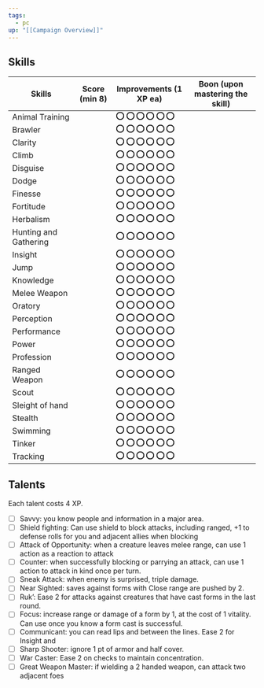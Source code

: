 ```yaml
---
tags:
  - pc
up: "[[Campaign Overview]]"
---
```


## Skills

| Skills                | Score (min 8) | Improvements (1 XP ea)                                                                                                                                                                                                                                                                                                                                                                                                                                                                                                                                                                                                                                                                                                                                                                                                                                                                                                                                                                                                                                                                                                                                                                                                                                                                                                                                                                                                                                                                                                                                                                                                                                                              | Boon (upon mastering the skill) |
| --------------------- | ------------- | ----------------------------------------------------------------------------------------------------------------------------------------------------------------------------------------------------------------------------------------------------------------------------------------------------------------------------------------------------------------------------------------------------------------------------------------------------------------------------------------------------------------------------------------------------------------------------------------------------------------------------------------------------------------------------------------------------------------------------------------------------------------------------------------------------------------------------------------------------------------------------------------------------------------------------------------------------------------------------------------------------------------------------------------------------------------------------------------------------------------------------------------------------------------------------------------------------------------------------------------------------------------------------------------------------------------------------------------------------------------------------------------------------------------------------------------------------------------------------------------------------------------------------------------------------------------------------------------------------------------------------------------------------------------------------------- | ------------------------------- |
| Animal Training       |               | <svg xmlns="http://www.w3.org/2000/svg" width="1rem" height="1rem" viewBox="0 0 1rem 1rem" fill="none" stroke="currentColor" stroke-width="2" stroke-linecap="round" stroke-linejoin="round" class="lucide lucide-circle"><circle cx="0.5rem" cy="0.5rem" r="0.45rem"/></svg> <svg xmlns="http://www.w3.org/2000/svg" width="1rem" height="1rem" viewBox="0 0 1rem 1rem" fill="none" stroke="currentColor" stroke-width="2" stroke-linecap="round" stroke-linejoin="round" class="lucide lucide-circle"><circle cx="0.5rem" cy="0.5rem" r="0.45rem"/></svg> <svg xmlns="http://www.w3.org/2000/svg" width="1rem" height="1rem" viewBox="0 0 1rem 1rem" fill="none" stroke="currentColor" stroke-width="2" stroke-linecap="round" stroke-linejoin="round" class="lucide lucide-circle"><circle cx="0.5rem" cy="0.5rem" r="0.45rem"/></svg> <svg xmlns="http://www.w3.org/2000/svg" width="1rem" height="1rem" viewBox="0 0 1rem 1rem" fill="none" stroke="currentColor" stroke-width="2" stroke-linecap="round" stroke-linejoin="round" class="lucide lucide-circle"><circle cx="0.5rem" cy="0.5rem" r="0.45rem"/></svg> <svg xmlns="http://www.w3.org/2000/svg" width="1rem" height="1rem" viewBox="0 0 1rem 1rem" fill="none" stroke="currentColor" stroke-width="2" stroke-linecap="round" stroke-linejoin="round" class="lucide lucide-circle"><circle cx="0.5rem" cy="0.5rem" r="0.45rem"/></svg> <svg xmlns="http://www.w3.org/2000/svg" width="1rem" height="1rem" viewBox="0 0 1rem 1rem" fill="none" stroke="currentColor" stroke-width="2" stroke-linecap="round" stroke-linejoin="round" class="lucide lucide-circle"><circle cx="0.5rem" cy="0.5rem" r="0.45rem"/></svg> |                                 |
| Brawler               |               | <svg xmlns="http://www.w3.org/2000/svg" width="1rem" height="1rem" viewBox="0 0 1rem 1rem" fill="none" stroke="currentColor" stroke-width="2" stroke-linecap="round" stroke-linejoin="round" class="lucide lucide-circle"><circle cx="0.5rem" cy="0.5rem" r="0.45rem"/></svg> <svg xmlns="http://www.w3.org/2000/svg" width="1rem" height="1rem" viewBox="0 0 1rem 1rem" fill="none" stroke="currentColor" stroke-width="2" stroke-linecap="round" stroke-linejoin="round" class="lucide lucide-circle"><circle cx="0.5rem" cy="0.5rem" r="0.45rem"/></svg> <svg xmlns="http://www.w3.org/2000/svg" width="1rem" height="1rem" viewBox="0 0 1rem 1rem" fill="none" stroke="currentColor" stroke-width="2" stroke-linecap="round" stroke-linejoin="round" class="lucide lucide-circle"><circle cx="0.5rem" cy="0.5rem" r="0.45rem"/></svg> <svg xmlns="http://www.w3.org/2000/svg" width="1rem" height="1rem" viewBox="0 0 1rem 1rem" fill="none" stroke="currentColor" stroke-width="2" stroke-linecap="round" stroke-linejoin="round" class="lucide lucide-circle"><circle cx="0.5rem" cy="0.5rem" r="0.45rem"/></svg> <svg xmlns="http://www.w3.org/2000/svg" width="1rem" height="1rem" viewBox="0 0 1rem 1rem" fill="none" stroke="currentColor" stroke-width="2" stroke-linecap="round" stroke-linejoin="round" class="lucide lucide-circle"><circle cx="0.5rem" cy="0.5rem" r="0.45rem"/></svg> <svg xmlns="http://www.w3.org/2000/svg" width="1rem" height="1rem" viewBox="0 0 1rem 1rem" fill="none" stroke="currentColor" stroke-width="2" stroke-linecap="round" stroke-linejoin="round" class="lucide lucide-circle"><circle cx="0.5rem" cy="0.5rem" r="0.45rem"/></svg> |                                 |
| Clarity               |               | <svg xmlns="http://www.w3.org/2000/svg" width="1rem" height="1rem" viewBox="0 0 1rem 1rem" fill="none" stroke="currentColor" stroke-width="2" stroke-linecap="round" stroke-linejoin="round" class="lucide lucide-circle"><circle cx="0.5rem" cy="0.5rem" r="0.45rem"/></svg> <svg xmlns="http://www.w3.org/2000/svg" width="1rem" height="1rem" viewBox="0 0 1rem 1rem" fill="none" stroke="currentColor" stroke-width="2" stroke-linecap="round" stroke-linejoin="round" class="lucide lucide-circle"><circle cx="0.5rem" cy="0.5rem" r="0.45rem"/></svg> <svg xmlns="http://www.w3.org/2000/svg" width="1rem" height="1rem" viewBox="0 0 1rem 1rem" fill="none" stroke="currentColor" stroke-width="2" stroke-linecap="round" stroke-linejoin="round" class="lucide lucide-circle"><circle cx="0.5rem" cy="0.5rem" r="0.45rem"/></svg> <svg xmlns="http://www.w3.org/2000/svg" width="1rem" height="1rem" viewBox="0 0 1rem 1rem" fill="none" stroke="currentColor" stroke-width="2" stroke-linecap="round" stroke-linejoin="round" class="lucide lucide-circle"><circle cx="0.5rem" cy="0.5rem" r="0.45rem"/></svg> <svg xmlns="http://www.w3.org/2000/svg" width="1rem" height="1rem" viewBox="0 0 1rem 1rem" fill="none" stroke="currentColor" stroke-width="2" stroke-linecap="round" stroke-linejoin="round" class="lucide lucide-circle"><circle cx="0.5rem" cy="0.5rem" r="0.45rem"/></svg> <svg xmlns="http://www.w3.org/2000/svg" width="1rem" height="1rem" viewBox="0 0 1rem 1rem" fill="none" stroke="currentColor" stroke-width="2" stroke-linecap="round" stroke-linejoin="round" class="lucide lucide-circle"><circle cx="0.5rem" cy="0.5rem" r="0.45rem"/></svg> |                                 |
| Climb                 |               | <svg xmlns="http://www.w3.org/2000/svg" width="1rem" height="1rem" viewBox="0 0 1rem 1rem" fill="none" stroke="currentColor" stroke-width="2" stroke-linecap="round" stroke-linejoin="round" class="lucide lucide-circle"><circle cx="0.5rem" cy="0.5rem" r="0.45rem"/></svg> <svg xmlns="http://www.w3.org/2000/svg" width="1rem" height="1rem" viewBox="0 0 1rem 1rem" fill="none" stroke="currentColor" stroke-width="2" stroke-linecap="round" stroke-linejoin="round" class="lucide lucide-circle"><circle cx="0.5rem" cy="0.5rem" r="0.45rem"/></svg> <svg xmlns="http://www.w3.org/2000/svg" width="1rem" height="1rem" viewBox="0 0 1rem 1rem" fill="none" stroke="currentColor" stroke-width="2" stroke-linecap="round" stroke-linejoin="round" class="lucide lucide-circle"><circle cx="0.5rem" cy="0.5rem" r="0.45rem"/></svg> <svg xmlns="http://www.w3.org/2000/svg" width="1rem" height="1rem" viewBox="0 0 1rem 1rem" fill="none" stroke="currentColor" stroke-width="2" stroke-linecap="round" stroke-linejoin="round" class="lucide lucide-circle"><circle cx="0.5rem" cy="0.5rem" r="0.45rem"/></svg> <svg xmlns="http://www.w3.org/2000/svg" width="1rem" height="1rem" viewBox="0 0 1rem 1rem" fill="none" stroke="currentColor" stroke-width="2" stroke-linecap="round" stroke-linejoin="round" class="lucide lucide-circle"><circle cx="0.5rem" cy="0.5rem" r="0.45rem"/></svg> <svg xmlns="http://www.w3.org/2000/svg" width="1rem" height="1rem" viewBox="0 0 1rem 1rem" fill="none" stroke="currentColor" stroke-width="2" stroke-linecap="round" stroke-linejoin="round" class="lucide lucide-circle"><circle cx="0.5rem" cy="0.5rem" r="0.45rem"/></svg> |                                 |
| Disguise              |               | <svg xmlns="http://www.w3.org/2000/svg" width="1rem" height="1rem" viewBox="0 0 1rem 1rem" fill="none" stroke="currentColor" stroke-width="2" stroke-linecap="round" stroke-linejoin="round" class="lucide lucide-circle"><circle cx="0.5rem" cy="0.5rem" r="0.45rem"/></svg> <svg xmlns="http://www.w3.org/2000/svg" width="1rem" height="1rem" viewBox="0 0 1rem 1rem" fill="none" stroke="currentColor" stroke-width="2" stroke-linecap="round" stroke-linejoin="round" class="lucide lucide-circle"><circle cx="0.5rem" cy="0.5rem" r="0.45rem"/></svg> <svg xmlns="http://www.w3.org/2000/svg" width="1rem" height="1rem" viewBox="0 0 1rem 1rem" fill="none" stroke="currentColor" stroke-width="2" stroke-linecap="round" stroke-linejoin="round" class="lucide lucide-circle"><circle cx="0.5rem" cy="0.5rem" r="0.45rem"/></svg> <svg xmlns="http://www.w3.org/2000/svg" width="1rem" height="1rem" viewBox="0 0 1rem 1rem" fill="none" stroke="currentColor" stroke-width="2" stroke-linecap="round" stroke-linejoin="round" class="lucide lucide-circle"><circle cx="0.5rem" cy="0.5rem" r="0.45rem"/></svg> <svg xmlns="http://www.w3.org/2000/svg" width="1rem" height="1rem" viewBox="0 0 1rem 1rem" fill="none" stroke="currentColor" stroke-width="2" stroke-linecap="round" stroke-linejoin="round" class="lucide lucide-circle"><circle cx="0.5rem" cy="0.5rem" r="0.45rem"/></svg> <svg xmlns="http://www.w3.org/2000/svg" width="1rem" height="1rem" viewBox="0 0 1rem 1rem" fill="none" stroke="currentColor" stroke-width="2" stroke-linecap="round" stroke-linejoin="round" class="lucide lucide-circle"><circle cx="0.5rem" cy="0.5rem" r="0.45rem"/></svg> |                                 |
| Dodge                 |               | <svg xmlns="http://www.w3.org/2000/svg" width="1rem" height="1rem" viewBox="0 0 1rem 1rem" fill="none" stroke="currentColor" stroke-width="2" stroke-linecap="round" stroke-linejoin="round" class="lucide lucide-circle"><circle cx="0.5rem" cy="0.5rem" r="0.45rem"/></svg> <svg xmlns="http://www.w3.org/2000/svg" width="1rem" height="1rem" viewBox="0 0 1rem 1rem" fill="none" stroke="currentColor" stroke-width="2" stroke-linecap="round" stroke-linejoin="round" class="lucide lucide-circle"><circle cx="0.5rem" cy="0.5rem" r="0.45rem"/></svg> <svg xmlns="http://www.w3.org/2000/svg" width="1rem" height="1rem" viewBox="0 0 1rem 1rem" fill="none" stroke="currentColor" stroke-width="2" stroke-linecap="round" stroke-linejoin="round" class="lucide lucide-circle"><circle cx="0.5rem" cy="0.5rem" r="0.45rem"/></svg> <svg xmlns="http://www.w3.org/2000/svg" width="1rem" height="1rem" viewBox="0 0 1rem 1rem" fill="none" stroke="currentColor" stroke-width="2" stroke-linecap="round" stroke-linejoin="round" class="lucide lucide-circle"><circle cx="0.5rem" cy="0.5rem" r="0.45rem"/></svg> <svg xmlns="http://www.w3.org/2000/svg" width="1rem" height="1rem" viewBox="0 0 1rem 1rem" fill="none" stroke="currentColor" stroke-width="2" stroke-linecap="round" stroke-linejoin="round" class="lucide lucide-circle"><circle cx="0.5rem" cy="0.5rem" r="0.45rem"/></svg> <svg xmlns="http://www.w3.org/2000/svg" width="1rem" height="1rem" viewBox="0 0 1rem 1rem" fill="none" stroke="currentColor" stroke-width="2" stroke-linecap="round" stroke-linejoin="round" class="lucide lucide-circle"><circle cx="0.5rem" cy="0.5rem" r="0.45rem"/></svg> |                                 |
| Finesse               |               | <svg xmlns="http://www.w3.org/2000/svg" width="1rem" height="1rem" viewBox="0 0 1rem 1rem" fill="none" stroke="currentColor" stroke-width="2" stroke-linecap="round" stroke-linejoin="round" class="lucide lucide-circle"><circle cx="0.5rem" cy="0.5rem" r="0.45rem"/></svg> <svg xmlns="http://www.w3.org/2000/svg" width="1rem" height="1rem" viewBox="0 0 1rem 1rem" fill="none" stroke="currentColor" stroke-width="2" stroke-linecap="round" stroke-linejoin="round" class="lucide lucide-circle"><circle cx="0.5rem" cy="0.5rem" r="0.45rem"/></svg> <svg xmlns="http://www.w3.org/2000/svg" width="1rem" height="1rem" viewBox="0 0 1rem 1rem" fill="none" stroke="currentColor" stroke-width="2" stroke-linecap="round" stroke-linejoin="round" class="lucide lucide-circle"><circle cx="0.5rem" cy="0.5rem" r="0.45rem"/></svg> <svg xmlns="http://www.w3.org/2000/svg" width="1rem" height="1rem" viewBox="0 0 1rem 1rem" fill="none" stroke="currentColor" stroke-width="2" stroke-linecap="round" stroke-linejoin="round" class="lucide lucide-circle"><circle cx="0.5rem" cy="0.5rem" r="0.45rem"/></svg> <svg xmlns="http://www.w3.org/2000/svg" width="1rem" height="1rem" viewBox="0 0 1rem 1rem" fill="none" stroke="currentColor" stroke-width="2" stroke-linecap="round" stroke-linejoin="round" class="lucide lucide-circle"><circle cx="0.5rem" cy="0.5rem" r="0.45rem"/></svg> <svg xmlns="http://www.w3.org/2000/svg" width="1rem" height="1rem" viewBox="0 0 1rem 1rem" fill="none" stroke="currentColor" stroke-width="2" stroke-linecap="round" stroke-linejoin="round" class="lucide lucide-circle"><circle cx="0.5rem" cy="0.5rem" r="0.45rem"/></svg> |                                 |
| Fortitude             |               | <svg xmlns="http://www.w3.org/2000/svg" width="1rem" height="1rem" viewBox="0 0 1rem 1rem" fill="none" stroke="currentColor" stroke-width="2" stroke-linecap="round" stroke-linejoin="round" class="lucide lucide-circle"><circle cx="0.5rem" cy="0.5rem" r="0.45rem"/></svg> <svg xmlns="http://www.w3.org/2000/svg" width="1rem" height="1rem" viewBox="0 0 1rem 1rem" fill="none" stroke="currentColor" stroke-width="2" stroke-linecap="round" stroke-linejoin="round" class="lucide lucide-circle"><circle cx="0.5rem" cy="0.5rem" r="0.45rem"/></svg> <svg xmlns="http://www.w3.org/2000/svg" width="1rem" height="1rem" viewBox="0 0 1rem 1rem" fill="none" stroke="currentColor" stroke-width="2" stroke-linecap="round" stroke-linejoin="round" class="lucide lucide-circle"><circle cx="0.5rem" cy="0.5rem" r="0.45rem"/></svg> <svg xmlns="http://www.w3.org/2000/svg" width="1rem" height="1rem" viewBox="0 0 1rem 1rem" fill="none" stroke="currentColor" stroke-width="2" stroke-linecap="round" stroke-linejoin="round" class="lucide lucide-circle"><circle cx="0.5rem" cy="0.5rem" r="0.45rem"/></svg> <svg xmlns="http://www.w3.org/2000/svg" width="1rem" height="1rem" viewBox="0 0 1rem 1rem" fill="none" stroke="currentColor" stroke-width="2" stroke-linecap="round" stroke-linejoin="round" class="lucide lucide-circle"><circle cx="0.5rem" cy="0.5rem" r="0.45rem"/></svg> <svg xmlns="http://www.w3.org/2000/svg" width="1rem" height="1rem" viewBox="0 0 1rem 1rem" fill="none" stroke="currentColor" stroke-width="2" stroke-linecap="round" stroke-linejoin="round" class="lucide lucide-circle"><circle cx="0.5rem" cy="0.5rem" r="0.45rem"/></svg> |                                 |
| Herbalism             |               | <svg xmlns="http://www.w3.org/2000/svg" width="1rem" height="1rem" viewBox="0 0 1rem 1rem" fill="none" stroke="currentColor" stroke-width="2" stroke-linecap="round" stroke-linejoin="round" class="lucide lucide-circle"><circle cx="0.5rem" cy="0.5rem" r="0.45rem"/></svg> <svg xmlns="http://www.w3.org/2000/svg" width="1rem" height="1rem" viewBox="0 0 1rem 1rem" fill="none" stroke="currentColor" stroke-width="2" stroke-linecap="round" stroke-linejoin="round" class="lucide lucide-circle"><circle cx="0.5rem" cy="0.5rem" r="0.45rem"/></svg> <svg xmlns="http://www.w3.org/2000/svg" width="1rem" height="1rem" viewBox="0 0 1rem 1rem" fill="none" stroke="currentColor" stroke-width="2" stroke-linecap="round" stroke-linejoin="round" class="lucide lucide-circle"><circle cx="0.5rem" cy="0.5rem" r="0.45rem"/></svg> <svg xmlns="http://www.w3.org/2000/svg" width="1rem" height="1rem" viewBox="0 0 1rem 1rem" fill="none" stroke="currentColor" stroke-width="2" stroke-linecap="round" stroke-linejoin="round" class="lucide lucide-circle"><circle cx="0.5rem" cy="0.5rem" r="0.45rem"/></svg> <svg xmlns="http://www.w3.org/2000/svg" width="1rem" height="1rem" viewBox="0 0 1rem 1rem" fill="none" stroke="currentColor" stroke-width="2" stroke-linecap="round" stroke-linejoin="round" class="lucide lucide-circle"><circle cx="0.5rem" cy="0.5rem" r="0.45rem"/></svg> <svg xmlns="http://www.w3.org/2000/svg" width="1rem" height="1rem" viewBox="0 0 1rem 1rem" fill="none" stroke="currentColor" stroke-width="2" stroke-linecap="round" stroke-linejoin="round" class="lucide lucide-circle"><circle cx="0.5rem" cy="0.5rem" r="0.45rem"/></svg> |                                 |
| Hunting and Gathering |               | <svg xmlns="http://www.w3.org/2000/svg" width="1rem" height="1rem" viewBox="0 0 1rem 1rem" fill="none" stroke="currentColor" stroke-width="2" stroke-linecap="round" stroke-linejoin="round" class="lucide lucide-circle"><circle cx="0.5rem" cy="0.5rem" r="0.45rem"/></svg> <svg xmlns="http://www.w3.org/2000/svg" width="1rem" height="1rem" viewBox="0 0 1rem 1rem" fill="none" stroke="currentColor" stroke-width="2" stroke-linecap="round" stroke-linejoin="round" class="lucide lucide-circle"><circle cx="0.5rem" cy="0.5rem" r="0.45rem"/></svg> <svg xmlns="http://www.w3.org/2000/svg" width="1rem" height="1rem" viewBox="0 0 1rem 1rem" fill="none" stroke="currentColor" stroke-width="2" stroke-linecap="round" stroke-linejoin="round" class="lucide lucide-circle"><circle cx="0.5rem" cy="0.5rem" r="0.45rem"/></svg> <svg xmlns="http://www.w3.org/2000/svg" width="1rem" height="1rem" viewBox="0 0 1rem 1rem" fill="none" stroke="currentColor" stroke-width="2" stroke-linecap="round" stroke-linejoin="round" class="lucide lucide-circle"><circle cx="0.5rem" cy="0.5rem" r="0.45rem"/></svg> <svg xmlns="http://www.w3.org/2000/svg" width="1rem" height="1rem" viewBox="0 0 1rem 1rem" fill="none" stroke="currentColor" stroke-width="2" stroke-linecap="round" stroke-linejoin="round" class="lucide lucide-circle"><circle cx="0.5rem" cy="0.5rem" r="0.45rem"/></svg> <svg xmlns="http://www.w3.org/2000/svg" width="1rem" height="1rem" viewBox="0 0 1rem 1rem" fill="none" stroke="currentColor" stroke-width="2" stroke-linecap="round" stroke-linejoin="round" class="lucide lucide-circle"><circle cx="0.5rem" cy="0.5rem" r="0.45rem"/></svg> |                                 |
| Insight               |               | <svg xmlns="http://www.w3.org/2000/svg" width="1rem" height="1rem" viewBox="0 0 1rem 1rem" fill="none" stroke="currentColor" stroke-width="2" stroke-linecap="round" stroke-linejoin="round" class="lucide lucide-circle"><circle cx="0.5rem" cy="0.5rem" r="0.45rem"/></svg> <svg xmlns="http://www.w3.org/2000/svg" width="1rem" height="1rem" viewBox="0 0 1rem 1rem" fill="none" stroke="currentColor" stroke-width="2" stroke-linecap="round" stroke-linejoin="round" class="lucide lucide-circle"><circle cx="0.5rem" cy="0.5rem" r="0.45rem"/></svg> <svg xmlns="http://www.w3.org/2000/svg" width="1rem" height="1rem" viewBox="0 0 1rem 1rem" fill="none" stroke="currentColor" stroke-width="2" stroke-linecap="round" stroke-linejoin="round" class="lucide lucide-circle"><circle cx="0.5rem" cy="0.5rem" r="0.45rem"/></svg> <svg xmlns="http://www.w3.org/2000/svg" width="1rem" height="1rem" viewBox="0 0 1rem 1rem" fill="none" stroke="currentColor" stroke-width="2" stroke-linecap="round" stroke-linejoin="round" class="lucide lucide-circle"><circle cx="0.5rem" cy="0.5rem" r="0.45rem"/></svg> <svg xmlns="http://www.w3.org/2000/svg" width="1rem" height="1rem" viewBox="0 0 1rem 1rem" fill="none" stroke="currentColor" stroke-width="2" stroke-linecap="round" stroke-linejoin="round" class="lucide lucide-circle"><circle cx="0.5rem" cy="0.5rem" r="0.45rem"/></svg> <svg xmlns="http://www.w3.org/2000/svg" width="1rem" height="1rem" viewBox="0 0 1rem 1rem" fill="none" stroke="currentColor" stroke-width="2" stroke-linecap="round" stroke-linejoin="round" class="lucide lucide-circle"><circle cx="0.5rem" cy="0.5rem" r="0.45rem"/></svg> |                                 |
| Jump                  |               | <svg xmlns="http://www.w3.org/2000/svg" width="1rem" height="1rem" viewBox="0 0 1rem 1rem" fill="none" stroke="currentColor" stroke-width="2" stroke-linecap="round" stroke-linejoin="round" class="lucide lucide-circle"><circle cx="0.5rem" cy="0.5rem" r="0.45rem"/></svg> <svg xmlns="http://www.w3.org/2000/svg" width="1rem" height="1rem" viewBox="0 0 1rem 1rem" fill="none" stroke="currentColor" stroke-width="2" stroke-linecap="round" stroke-linejoin="round" class="lucide lucide-circle"><circle cx="0.5rem" cy="0.5rem" r="0.45rem"/></svg> <svg xmlns="http://www.w3.org/2000/svg" width="1rem" height="1rem" viewBox="0 0 1rem 1rem" fill="none" stroke="currentColor" stroke-width="2" stroke-linecap="round" stroke-linejoin="round" class="lucide lucide-circle"><circle cx="0.5rem" cy="0.5rem" r="0.45rem"/></svg> <svg xmlns="http://www.w3.org/2000/svg" width="1rem" height="1rem" viewBox="0 0 1rem 1rem" fill="none" stroke="currentColor" stroke-width="2" stroke-linecap="round" stroke-linejoin="round" class="lucide lucide-circle"><circle cx="0.5rem" cy="0.5rem" r="0.45rem"/></svg> <svg xmlns="http://www.w3.org/2000/svg" width="1rem" height="1rem" viewBox="0 0 1rem 1rem" fill="none" stroke="currentColor" stroke-width="2" stroke-linecap="round" stroke-linejoin="round" class="lucide lucide-circle"><circle cx="0.5rem" cy="0.5rem" r="0.45rem"/></svg> <svg xmlns="http://www.w3.org/2000/svg" width="1rem" height="1rem" viewBox="0 0 1rem 1rem" fill="none" stroke="currentColor" stroke-width="2" stroke-linecap="round" stroke-linejoin="round" class="lucide lucide-circle"><circle cx="0.5rem" cy="0.5rem" r="0.45rem"/></svg> |                                 |
| Knowledge             |               | <svg xmlns="http://www.w3.org/2000/svg" width="1rem" height="1rem" viewBox="0 0 1rem 1rem" fill="none" stroke="currentColor" stroke-width="2" stroke-linecap="round" stroke-linejoin="round" class="lucide lucide-circle"><circle cx="0.5rem" cy="0.5rem" r="0.45rem"/></svg> <svg xmlns="http://www.w3.org/2000/svg" width="1rem" height="1rem" viewBox="0 0 1rem 1rem" fill="none" stroke="currentColor" stroke-width="2" stroke-linecap="round" stroke-linejoin="round" class="lucide lucide-circle"><circle cx="0.5rem" cy="0.5rem" r="0.45rem"/></svg> <svg xmlns="http://www.w3.org/2000/svg" width="1rem" height="1rem" viewBox="0 0 1rem 1rem" fill="none" stroke="currentColor" stroke-width="2" stroke-linecap="round" stroke-linejoin="round" class="lucide lucide-circle"><circle cx="0.5rem" cy="0.5rem" r="0.45rem"/></svg> <svg xmlns="http://www.w3.org/2000/svg" width="1rem" height="1rem" viewBox="0 0 1rem 1rem" fill="none" stroke="currentColor" stroke-width="2" stroke-linecap="round" stroke-linejoin="round" class="lucide lucide-circle"><circle cx="0.5rem" cy="0.5rem" r="0.45rem"/></svg> <svg xmlns="http://www.w3.org/2000/svg" width="1rem" height="1rem" viewBox="0 0 1rem 1rem" fill="none" stroke="currentColor" stroke-width="2" stroke-linecap="round" stroke-linejoin="round" class="lucide lucide-circle"><circle cx="0.5rem" cy="0.5rem" r="0.45rem"/></svg> <svg xmlns="http://www.w3.org/2000/svg" width="1rem" height="1rem" viewBox="0 0 1rem 1rem" fill="none" stroke="currentColor" stroke-width="2" stroke-linecap="round" stroke-linejoin="round" class="lucide lucide-circle"><circle cx="0.5rem" cy="0.5rem" r="0.45rem"/></svg> |                                 |
| Melee Weapon          |               | <svg xmlns="http://www.w3.org/2000/svg" width="1rem" height="1rem" viewBox="0 0 1rem 1rem" fill="none" stroke="currentColor" stroke-width="2" stroke-linecap="round" stroke-linejoin="round" class="lucide lucide-circle"><circle cx="0.5rem" cy="0.5rem" r="0.45rem"/></svg> <svg xmlns="http://www.w3.org/2000/svg" width="1rem" height="1rem" viewBox="0 0 1rem 1rem" fill="none" stroke="currentColor" stroke-width="2" stroke-linecap="round" stroke-linejoin="round" class="lucide lucide-circle"><circle cx="0.5rem" cy="0.5rem" r="0.45rem"/></svg> <svg xmlns="http://www.w3.org/2000/svg" width="1rem" height="1rem" viewBox="0 0 1rem 1rem" fill="none" stroke="currentColor" stroke-width="2" stroke-linecap="round" stroke-linejoin="round" class="lucide lucide-circle"><circle cx="0.5rem" cy="0.5rem" r="0.45rem"/></svg> <svg xmlns="http://www.w3.org/2000/svg" width="1rem" height="1rem" viewBox="0 0 1rem 1rem" fill="none" stroke="currentColor" stroke-width="2" stroke-linecap="round" stroke-linejoin="round" class="lucide lucide-circle"><circle cx="0.5rem" cy="0.5rem" r="0.45rem"/></svg> <svg xmlns="http://www.w3.org/2000/svg" width="1rem" height="1rem" viewBox="0 0 1rem 1rem" fill="none" stroke="currentColor" stroke-width="2" stroke-linecap="round" stroke-linejoin="round" class="lucide lucide-circle"><circle cx="0.5rem" cy="0.5rem" r="0.45rem"/></svg> <svg xmlns="http://www.w3.org/2000/svg" width="1rem" height="1rem" viewBox="0 0 1rem 1rem" fill="none" stroke="currentColor" stroke-width="2" stroke-linecap="round" stroke-linejoin="round" class="lucide lucide-circle"><circle cx="0.5rem" cy="0.5rem" r="0.45rem"/></svg> |                                 |
| Oratory               |               | <svg xmlns="http://www.w3.org/2000/svg" width="1rem" height="1rem" viewBox="0 0 1rem 1rem" fill="none" stroke="currentColor" stroke-width="2" stroke-linecap="round" stroke-linejoin="round" class="lucide lucide-circle"><circle cx="0.5rem" cy="0.5rem" r="0.45rem"/></svg> <svg xmlns="http://www.w3.org/2000/svg" width="1rem" height="1rem" viewBox="0 0 1rem 1rem" fill="none" stroke="currentColor" stroke-width="2" stroke-linecap="round" stroke-linejoin="round" class="lucide lucide-circle"><circle cx="0.5rem" cy="0.5rem" r="0.45rem"/></svg> <svg xmlns="http://www.w3.org/2000/svg" width="1rem" height="1rem" viewBox="0 0 1rem 1rem" fill="none" stroke="currentColor" stroke-width="2" stroke-linecap="round" stroke-linejoin="round" class="lucide lucide-circle"><circle cx="0.5rem" cy="0.5rem" r="0.45rem"/></svg> <svg xmlns="http://www.w3.org/2000/svg" width="1rem" height="1rem" viewBox="0 0 1rem 1rem" fill="none" stroke="currentColor" stroke-width="2" stroke-linecap="round" stroke-linejoin="round" class="lucide lucide-circle"><circle cx="0.5rem" cy="0.5rem" r="0.45rem"/></svg> <svg xmlns="http://www.w3.org/2000/svg" width="1rem" height="1rem" viewBox="0 0 1rem 1rem" fill="none" stroke="currentColor" stroke-width="2" stroke-linecap="round" stroke-linejoin="round" class="lucide lucide-circle"><circle cx="0.5rem" cy="0.5rem" r="0.45rem"/></svg> <svg xmlns="http://www.w3.org/2000/svg" width="1rem" height="1rem" viewBox="0 0 1rem 1rem" fill="none" stroke="currentColor" stroke-width="2" stroke-linecap="round" stroke-linejoin="round" class="lucide lucide-circle"><circle cx="0.5rem" cy="0.5rem" r="0.45rem"/></svg> |                                 |
| Perception            |               | <svg xmlns="http://www.w3.org/2000/svg" width="1rem" height="1rem" viewBox="0 0 1rem 1rem" fill="none" stroke="currentColor" stroke-width="2" stroke-linecap="round" stroke-linejoin="round" class="lucide lucide-circle"><circle cx="0.5rem" cy="0.5rem" r="0.45rem"/></svg> <svg xmlns="http://www.w3.org/2000/svg" width="1rem" height="1rem" viewBox="0 0 1rem 1rem" fill="none" stroke="currentColor" stroke-width="2" stroke-linecap="round" stroke-linejoin="round" class="lucide lucide-circle"><circle cx="0.5rem" cy="0.5rem" r="0.45rem"/></svg> <svg xmlns="http://www.w3.org/2000/svg" width="1rem" height="1rem" viewBox="0 0 1rem 1rem" fill="none" stroke="currentColor" stroke-width="2" stroke-linecap="round" stroke-linejoin="round" class="lucide lucide-circle"><circle cx="0.5rem" cy="0.5rem" r="0.45rem"/></svg> <svg xmlns="http://www.w3.org/2000/svg" width="1rem" height="1rem" viewBox="0 0 1rem 1rem" fill="none" stroke="currentColor" stroke-width="2" stroke-linecap="round" stroke-linejoin="round" class="lucide lucide-circle"><circle cx="0.5rem" cy="0.5rem" r="0.45rem"/></svg> <svg xmlns="http://www.w3.org/2000/svg" width="1rem" height="1rem" viewBox="0 0 1rem 1rem" fill="none" stroke="currentColor" stroke-width="2" stroke-linecap="round" stroke-linejoin="round" class="lucide lucide-circle"><circle cx="0.5rem" cy="0.5rem" r="0.45rem"/></svg> <svg xmlns="http://www.w3.org/2000/svg" width="1rem" height="1rem" viewBox="0 0 1rem 1rem" fill="none" stroke="currentColor" stroke-width="2" stroke-linecap="round" stroke-linejoin="round" class="lucide lucide-circle"><circle cx="0.5rem" cy="0.5rem" r="0.45rem"/></svg> |                                 |
| Performance           |               | <svg xmlns="http://www.w3.org/2000/svg" width="1rem" height="1rem" viewBox="0 0 1rem 1rem" fill="none" stroke="currentColor" stroke-width="2" stroke-linecap="round" stroke-linejoin="round" class="lucide lucide-circle"><circle cx="0.5rem" cy="0.5rem" r="0.45rem"/></svg> <svg xmlns="http://www.w3.org/2000/svg" width="1rem" height="1rem" viewBox="0 0 1rem 1rem" fill="none" stroke="currentColor" stroke-width="2" stroke-linecap="round" stroke-linejoin="round" class="lucide lucide-circle"><circle cx="0.5rem" cy="0.5rem" r="0.45rem"/></svg> <svg xmlns="http://www.w3.org/2000/svg" width="1rem" height="1rem" viewBox="0 0 1rem 1rem" fill="none" stroke="currentColor" stroke-width="2" stroke-linecap="round" stroke-linejoin="round" class="lucide lucide-circle"><circle cx="0.5rem" cy="0.5rem" r="0.45rem"/></svg> <svg xmlns="http://www.w3.org/2000/svg" width="1rem" height="1rem" viewBox="0 0 1rem 1rem" fill="none" stroke="currentColor" stroke-width="2" stroke-linecap="round" stroke-linejoin="round" class="lucide lucide-circle"><circle cx="0.5rem" cy="0.5rem" r="0.45rem"/></svg> <svg xmlns="http://www.w3.org/2000/svg" width="1rem" height="1rem" viewBox="0 0 1rem 1rem" fill="none" stroke="currentColor" stroke-width="2" stroke-linecap="round" stroke-linejoin="round" class="lucide lucide-circle"><circle cx="0.5rem" cy="0.5rem" r="0.45rem"/></svg> <svg xmlns="http://www.w3.org/2000/svg" width="1rem" height="1rem" viewBox="0 0 1rem 1rem" fill="none" stroke="currentColor" stroke-width="2" stroke-linecap="round" stroke-linejoin="round" class="lucide lucide-circle"><circle cx="0.5rem" cy="0.5rem" r="0.45rem"/></svg> |                                 |
| Power                 |               | <svg xmlns="http://www.w3.org/2000/svg" width="1rem" height="1rem" viewBox="0 0 1rem 1rem" fill="none" stroke="currentColor" stroke-width="2" stroke-linecap="round" stroke-linejoin="round" class="lucide lucide-circle"><circle cx="0.5rem" cy="0.5rem" r="0.45rem"/></svg> <svg xmlns="http://www.w3.org/2000/svg" width="1rem" height="1rem" viewBox="0 0 1rem 1rem" fill="none" stroke="currentColor" stroke-width="2" stroke-linecap="round" stroke-linejoin="round" class="lucide lucide-circle"><circle cx="0.5rem" cy="0.5rem" r="0.45rem"/></svg> <svg xmlns="http://www.w3.org/2000/svg" width="1rem" height="1rem" viewBox="0 0 1rem 1rem" fill="none" stroke="currentColor" stroke-width="2" stroke-linecap="round" stroke-linejoin="round" class="lucide lucide-circle"><circle cx="0.5rem" cy="0.5rem" r="0.45rem"/></svg> <svg xmlns="http://www.w3.org/2000/svg" width="1rem" height="1rem" viewBox="0 0 1rem 1rem" fill="none" stroke="currentColor" stroke-width="2" stroke-linecap="round" stroke-linejoin="round" class="lucide lucide-circle"><circle cx="0.5rem" cy="0.5rem" r="0.45rem"/></svg> <svg xmlns="http://www.w3.org/2000/svg" width="1rem" height="1rem" viewBox="0 0 1rem 1rem" fill="none" stroke="currentColor" stroke-width="2" stroke-linecap="round" stroke-linejoin="round" class="lucide lucide-circle"><circle cx="0.5rem" cy="0.5rem" r="0.45rem"/></svg> <svg xmlns="http://www.w3.org/2000/svg" width="1rem" height="1rem" viewBox="0 0 1rem 1rem" fill="none" stroke="currentColor" stroke-width="2" stroke-linecap="round" stroke-linejoin="round" class="lucide lucide-circle"><circle cx="0.5rem" cy="0.5rem" r="0.45rem"/></svg> |                                 |
| Profession            |               | <svg xmlns="http://www.w3.org/2000/svg" width="1rem" height="1rem" viewBox="0 0 1rem 1rem" fill="none" stroke="currentColor" stroke-width="2" stroke-linecap="round" stroke-linejoin="round" class="lucide lucide-circle"><circle cx="0.5rem" cy="0.5rem" r="0.45rem"/></svg> <svg xmlns="http://www.w3.org/2000/svg" width="1rem" height="1rem" viewBox="0 0 1rem 1rem" fill="none" stroke="currentColor" stroke-width="2" stroke-linecap="round" stroke-linejoin="round" class="lucide lucide-circle"><circle cx="0.5rem" cy="0.5rem" r="0.45rem"/></svg> <svg xmlns="http://www.w3.org/2000/svg" width="1rem" height="1rem" viewBox="0 0 1rem 1rem" fill="none" stroke="currentColor" stroke-width="2" stroke-linecap="round" stroke-linejoin="round" class="lucide lucide-circle"><circle cx="0.5rem" cy="0.5rem" r="0.45rem"/></svg> <svg xmlns="http://www.w3.org/2000/svg" width="1rem" height="1rem" viewBox="0 0 1rem 1rem" fill="none" stroke="currentColor" stroke-width="2" stroke-linecap="round" stroke-linejoin="round" class="lucide lucide-circle"><circle cx="0.5rem" cy="0.5rem" r="0.45rem"/></svg> <svg xmlns="http://www.w3.org/2000/svg" width="1rem" height="1rem" viewBox="0 0 1rem 1rem" fill="none" stroke="currentColor" stroke-width="2" stroke-linecap="round" stroke-linejoin="round" class="lucide lucide-circle"><circle cx="0.5rem" cy="0.5rem" r="0.45rem"/></svg> <svg xmlns="http://www.w3.org/2000/svg" width="1rem" height="1rem" viewBox="0 0 1rem 1rem" fill="none" stroke="currentColor" stroke-width="2" stroke-linecap="round" stroke-linejoin="round" class="lucide lucide-circle"><circle cx="0.5rem" cy="0.5rem" r="0.45rem"/></svg> |                                 |
| Ranged Weapon         |               | <svg xmlns="http://www.w3.org/2000/svg" width="1rem" height="1rem" viewBox="0 0 1rem 1rem" fill="none" stroke="currentColor" stroke-width="2" stroke-linecap="round" stroke-linejoin="round" class="lucide lucide-circle"><circle cx="0.5rem" cy="0.5rem" r="0.45rem"/></svg> <svg xmlns="http://www.w3.org/2000/svg" width="1rem" height="1rem" viewBox="0 0 1rem 1rem" fill="none" stroke="currentColor" stroke-width="2" stroke-linecap="round" stroke-linejoin="round" class="lucide lucide-circle"><circle cx="0.5rem" cy="0.5rem" r="0.45rem"/></svg> <svg xmlns="http://www.w3.org/2000/svg" width="1rem" height="1rem" viewBox="0 0 1rem 1rem" fill="none" stroke="currentColor" stroke-width="2" stroke-linecap="round" stroke-linejoin="round" class="lucide lucide-circle"><circle cx="0.5rem" cy="0.5rem" r="0.45rem"/></svg> <svg xmlns="http://www.w3.org/2000/svg" width="1rem" height="1rem" viewBox="0 0 1rem 1rem" fill="none" stroke="currentColor" stroke-width="2" stroke-linecap="round" stroke-linejoin="round" class="lucide lucide-circle"><circle cx="0.5rem" cy="0.5rem" r="0.45rem"/></svg> <svg xmlns="http://www.w3.org/2000/svg" width="1rem" height="1rem" viewBox="0 0 1rem 1rem" fill="none" stroke="currentColor" stroke-width="2" stroke-linecap="round" stroke-linejoin="round" class="lucide lucide-circle"><circle cx="0.5rem" cy="0.5rem" r="0.45rem"/></svg> <svg xmlns="http://www.w3.org/2000/svg" width="1rem" height="1rem" viewBox="0 0 1rem 1rem" fill="none" stroke="currentColor" stroke-width="2" stroke-linecap="round" stroke-linejoin="round" class="lucide lucide-circle"><circle cx="0.5rem" cy="0.5rem" r="0.45rem"/></svg> |                                 |
| Scout                 |               | <svg xmlns="http://www.w3.org/2000/svg" width="1rem" height="1rem" viewBox="0 0 1rem 1rem" fill="none" stroke="currentColor" stroke-width="2" stroke-linecap="round" stroke-linejoin="round" class="lucide lucide-circle"><circle cx="0.5rem" cy="0.5rem" r="0.45rem"/></svg> <svg xmlns="http://www.w3.org/2000/svg" width="1rem" height="1rem" viewBox="0 0 1rem 1rem" fill="none" stroke="currentColor" stroke-width="2" stroke-linecap="round" stroke-linejoin="round" class="lucide lucide-circle"><circle cx="0.5rem" cy="0.5rem" r="0.45rem"/></svg> <svg xmlns="http://www.w3.org/2000/svg" width="1rem" height="1rem" viewBox="0 0 1rem 1rem" fill="none" stroke="currentColor" stroke-width="2" stroke-linecap="round" stroke-linejoin="round" class="lucide lucide-circle"><circle cx="0.5rem" cy="0.5rem" r="0.45rem"/></svg> <svg xmlns="http://www.w3.org/2000/svg" width="1rem" height="1rem" viewBox="0 0 1rem 1rem" fill="none" stroke="currentColor" stroke-width="2" stroke-linecap="round" stroke-linejoin="round" class="lucide lucide-circle"><circle cx="0.5rem" cy="0.5rem" r="0.45rem"/></svg> <svg xmlns="http://www.w3.org/2000/svg" width="1rem" height="1rem" viewBox="0 0 1rem 1rem" fill="none" stroke="currentColor" stroke-width="2" stroke-linecap="round" stroke-linejoin="round" class="lucide lucide-circle"><circle cx="0.5rem" cy="0.5rem" r="0.45rem"/></svg> <svg xmlns="http://www.w3.org/2000/svg" width="1rem" height="1rem" viewBox="0 0 1rem 1rem" fill="none" stroke="currentColor" stroke-width="2" stroke-linecap="round" stroke-linejoin="round" class="lucide lucide-circle"><circle cx="0.5rem" cy="0.5rem" r="0.45rem"/></svg> |                                 |
| Sleight of hand       |               | <svg xmlns="http://www.w3.org/2000/svg" width="1rem" height="1rem" viewBox="0 0 1rem 1rem" fill="none" stroke="currentColor" stroke-width="2" stroke-linecap="round" stroke-linejoin="round" class="lucide lucide-circle"><circle cx="0.5rem" cy="0.5rem" r="0.45rem"/></svg> <svg xmlns="http://www.w3.org/2000/svg" width="1rem" height="1rem" viewBox="0 0 1rem 1rem" fill="none" stroke="currentColor" stroke-width="2" stroke-linecap="round" stroke-linejoin="round" class="lucide lucide-circle"><circle cx="0.5rem" cy="0.5rem" r="0.45rem"/></svg> <svg xmlns="http://www.w3.org/2000/svg" width="1rem" height="1rem" viewBox="0 0 1rem 1rem" fill="none" stroke="currentColor" stroke-width="2" stroke-linecap="round" stroke-linejoin="round" class="lucide lucide-circle"><circle cx="0.5rem" cy="0.5rem" r="0.45rem"/></svg> <svg xmlns="http://www.w3.org/2000/svg" width="1rem" height="1rem" viewBox="0 0 1rem 1rem" fill="none" stroke="currentColor" stroke-width="2" stroke-linecap="round" stroke-linejoin="round" class="lucide lucide-circle"><circle cx="0.5rem" cy="0.5rem" r="0.45rem"/></svg> <svg xmlns="http://www.w3.org/2000/svg" width="1rem" height="1rem" viewBox="0 0 1rem 1rem" fill="none" stroke="currentColor" stroke-width="2" stroke-linecap="round" stroke-linejoin="round" class="lucide lucide-circle"><circle cx="0.5rem" cy="0.5rem" r="0.45rem"/></svg> <svg xmlns="http://www.w3.org/2000/svg" width="1rem" height="1rem" viewBox="0 0 1rem 1rem" fill="none" stroke="currentColor" stroke-width="2" stroke-linecap="round" stroke-linejoin="round" class="lucide lucide-circle"><circle cx="0.5rem" cy="0.5rem" r="0.45rem"/></svg> |                                 |
| Stealth               |               | <svg xmlns="http://www.w3.org/2000/svg" width="1rem" height="1rem" viewBox="0 0 1rem 1rem" fill="none" stroke="currentColor" stroke-width="2" stroke-linecap="round" stroke-linejoin="round" class="lucide lucide-circle"><circle cx="0.5rem" cy="0.5rem" r="0.45rem"/></svg> <svg xmlns="http://www.w3.org/2000/svg" width="1rem" height="1rem" viewBox="0 0 1rem 1rem" fill="none" stroke="currentColor" stroke-width="2" stroke-linecap="round" stroke-linejoin="round" class="lucide lucide-circle"><circle cx="0.5rem" cy="0.5rem" r="0.45rem"/></svg> <svg xmlns="http://www.w3.org/2000/svg" width="1rem" height="1rem" viewBox="0 0 1rem 1rem" fill="none" stroke="currentColor" stroke-width="2" stroke-linecap="round" stroke-linejoin="round" class="lucide lucide-circle"><circle cx="0.5rem" cy="0.5rem" r="0.45rem"/></svg> <svg xmlns="http://www.w3.org/2000/svg" width="1rem" height="1rem" viewBox="0 0 1rem 1rem" fill="none" stroke="currentColor" stroke-width="2" stroke-linecap="round" stroke-linejoin="round" class="lucide lucide-circle"><circle cx="0.5rem" cy="0.5rem" r="0.45rem"/></svg> <svg xmlns="http://www.w3.org/2000/svg" width="1rem" height="1rem" viewBox="0 0 1rem 1rem" fill="none" stroke="currentColor" stroke-width="2" stroke-linecap="round" stroke-linejoin="round" class="lucide lucide-circle"><circle cx="0.5rem" cy="0.5rem" r="0.45rem"/></svg> <svg xmlns="http://www.w3.org/2000/svg" width="1rem" height="1rem" viewBox="0 0 1rem 1rem" fill="none" stroke="currentColor" stroke-width="2" stroke-linecap="round" stroke-linejoin="round" class="lucide lucide-circle"><circle cx="0.5rem" cy="0.5rem" r="0.45rem"/></svg> |                                 |
| Swimming              |               | <svg xmlns="http://www.w3.org/2000/svg" width="1rem" height="1rem" viewBox="0 0 1rem 1rem" fill="none" stroke="currentColor" stroke-width="2" stroke-linecap="round" stroke-linejoin="round" class="lucide lucide-circle"><circle cx="0.5rem" cy="0.5rem" r="0.45rem"/></svg> <svg xmlns="http://www.w3.org/2000/svg" width="1rem" height="1rem" viewBox="0 0 1rem 1rem" fill="none" stroke="currentColor" stroke-width="2" stroke-linecap="round" stroke-linejoin="round" class="lucide lucide-circle"><circle cx="0.5rem" cy="0.5rem" r="0.45rem"/></svg> <svg xmlns="http://www.w3.org/2000/svg" width="1rem" height="1rem" viewBox="0 0 1rem 1rem" fill="none" stroke="currentColor" stroke-width="2" stroke-linecap="round" stroke-linejoin="round" class="lucide lucide-circle"><circle cx="0.5rem" cy="0.5rem" r="0.45rem"/></svg> <svg xmlns="http://www.w3.org/2000/svg" width="1rem" height="1rem" viewBox="0 0 1rem 1rem" fill="none" stroke="currentColor" stroke-width="2" stroke-linecap="round" stroke-linejoin="round" class="lucide lucide-circle"><circle cx="0.5rem" cy="0.5rem" r="0.45rem"/></svg> <svg xmlns="http://www.w3.org/2000/svg" width="1rem" height="1rem" viewBox="0 0 1rem 1rem" fill="none" stroke="currentColor" stroke-width="2" stroke-linecap="round" stroke-linejoin="round" class="lucide lucide-circle"><circle cx="0.5rem" cy="0.5rem" r="0.45rem"/></svg> <svg xmlns="http://www.w3.org/2000/svg" width="1rem" height="1rem" viewBox="0 0 1rem 1rem" fill="none" stroke="currentColor" stroke-width="2" stroke-linecap="round" stroke-linejoin="round" class="lucide lucide-circle"><circle cx="0.5rem" cy="0.5rem" r="0.45rem"/></svg> |                                 |
| Tinker                |               | <svg xmlns="http://www.w3.org/2000/svg" width="1rem" height="1rem" viewBox="0 0 1rem 1rem" fill="none" stroke="currentColor" stroke-width="2" stroke-linecap="round" stroke-linejoin="round" class="lucide lucide-circle"><circle cx="0.5rem" cy="0.5rem" r="0.45rem"/></svg> <svg xmlns="http://www.w3.org/2000/svg" width="1rem" height="1rem" viewBox="0 0 1rem 1rem" fill="none" stroke="currentColor" stroke-width="2" stroke-linecap="round" stroke-linejoin="round" class="lucide lucide-circle"><circle cx="0.5rem" cy="0.5rem" r="0.45rem"/></svg> <svg xmlns="http://www.w3.org/2000/svg" width="1rem" height="1rem" viewBox="0 0 1rem 1rem" fill="none" stroke="currentColor" stroke-width="2" stroke-linecap="round" stroke-linejoin="round" class="lucide lucide-circle"><circle cx="0.5rem" cy="0.5rem" r="0.45rem"/></svg> <svg xmlns="http://www.w3.org/2000/svg" width="1rem" height="1rem" viewBox="0 0 1rem 1rem" fill="none" stroke="currentColor" stroke-width="2" stroke-linecap="round" stroke-linejoin="round" class="lucide lucide-circle"><circle cx="0.5rem" cy="0.5rem" r="0.45rem"/></svg> <svg xmlns="http://www.w3.org/2000/svg" width="1rem" height="1rem" viewBox="0 0 1rem 1rem" fill="none" stroke="currentColor" stroke-width="2" stroke-linecap="round" stroke-linejoin="round" class="lucide lucide-circle"><circle cx="0.5rem" cy="0.5rem" r="0.45rem"/></svg> <svg xmlns="http://www.w3.org/2000/svg" width="1rem" height="1rem" viewBox="0 0 1rem 1rem" fill="none" stroke="currentColor" stroke-width="2" stroke-linecap="round" stroke-linejoin="round" class="lucide lucide-circle"><circle cx="0.5rem" cy="0.5rem" r="0.45rem"/></svg> |                                 |
| Tracking              |               | <svg xmlns="http://www.w3.org/2000/svg" width="1rem" height="1rem" viewBox="0 0 1rem 1rem" fill="none" stroke="currentColor" stroke-width="2" stroke-linecap="round" stroke-linejoin="round" class="lucide lucide-circle"><circle cx="0.5rem" cy="0.5rem" r="0.45rem"/></svg> <svg xmlns="http://www.w3.org/2000/svg" width="1rem" height="1rem" viewBox="0 0 1rem 1rem" fill="none" stroke="currentColor" stroke-width="2" stroke-linecap="round" stroke-linejoin="round" class="lucide lucide-circle"><circle cx="0.5rem" cy="0.5rem" r="0.45rem"/></svg> <svg xmlns="http://www.w3.org/2000/svg" width="1rem" height="1rem" viewBox="0 0 1rem 1rem" fill="none" stroke="currentColor" stroke-width="2" stroke-linecap="round" stroke-linejoin="round" class="lucide lucide-circle"><circle cx="0.5rem" cy="0.5rem" r="0.45rem"/></svg> <svg xmlns="http://www.w3.org/2000/svg" width="1rem" height="1rem" viewBox="0 0 1rem 1rem" fill="none" stroke="currentColor" stroke-width="2" stroke-linecap="round" stroke-linejoin="round" class="lucide lucide-circle"><circle cx="0.5rem" cy="0.5rem" r="0.45rem"/></svg> <svg xmlns="http://www.w3.org/2000/svg" width="1rem" height="1rem" viewBox="0 0 1rem 1rem" fill="none" stroke="currentColor" stroke-width="2" stroke-linecap="round" stroke-linejoin="round" class="lucide lucide-circle"><circle cx="0.5rem" cy="0.5rem" r="0.45rem"/></svg> <svg xmlns="http://www.w3.org/2000/svg" width="1rem" height="1rem" viewBox="0 0 1rem 1rem" fill="none" stroke="currentColor" stroke-width="2" stroke-linecap="round" stroke-linejoin="round" class="lucide lucide-circle"><circle cx="0.5rem" cy="0.5rem" r="0.45rem"/></svg> |                                 |

## Talents

Each talent costs 4 XP.

- [ ] Savvy: you know people and information in a major area.
- [ ] Shield fighting: Can use shield to block attacks, including ranged, +1 to defense rolls for you and adjacent allies when blocking
- [ ] Attack of Opportunity: when a creature leaves melee range, can use 1 action as a reaction to attack
- [ ] Counter: when successfully blocking or parrying an attack, can use 1 action to attack in kind once per turn.
- [ ] Sneak Attack: when enemy is surprised, triple damage.
- [ ] Near Sighted: saves against forms with Close range are pushed by 2.
- [ ] Ruk’: Ease 2 for attacks against creatures that have cast forms in the last round.
- [ ] Focus: increase range or damage of a form by 1, at the cost of 1 vitality. Can use once you know a form cast is successful.
- [ ] Communicant: you can read lips and between the lines. Ease 2 for Insight and 
- [ ] Sharp Shooter: ignore 1 pt of armor and half cover. 
- [ ] War Caster: Ease 2 on checks to maintain concentration.
- [ ] Great Weapon Master: if wielding a 2 handed weapon, can attack two adjacent foes